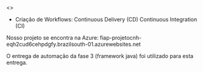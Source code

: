 <<Projeto CNH>>

- Criação de Workflows:
    Continuous Delivery (CD)
    Continuous Integration (CI)


Nosso projeto se encontra na Azure: fiap-projetocnh-eqh2cud6cehpdgfy.brazilsouth-01.azurewebsites.net

O entrega de automação da fase 3 (framework java) foi utilizado para esta entrega. 